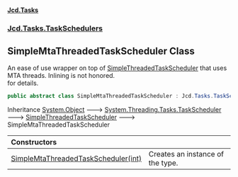#### [Jcd.Tasks](index.md 'index')
### [Jcd.Tasks.TaskSchedulers](Jcd.Tasks.TaskSchedulers.md 'Jcd.Tasks.TaskSchedulers')

## SimpleMtaThreadedTaskScheduler Class

An ease of use wrapper on top of [SimpleThreadedTaskScheduler](Jcd.Tasks.TaskSchedulers.SimpleThreadedTaskScheduler.md 'Jcd.Tasks.TaskSchedulers.SimpleThreadedTaskScheduler') that uses MTA threads. Inlining is not honored.  
for details.

```csharp
public abstract class SimpleMtaThreadedTaskScheduler : Jcd.Tasks.TaskSchedulers.SimpleThreadedTaskScheduler
```

Inheritance [System.Object](https://docs.microsoft.com/en-us/dotnet/api/System.Object 'System.Object') &#129106; [System.Threading.Tasks.TaskScheduler](https://docs.microsoft.com/en-us/dotnet/api/System.Threading.Tasks.TaskScheduler 'System.Threading.Tasks.TaskScheduler') &#129106; [SimpleThreadedTaskScheduler](Jcd.Tasks.TaskSchedulers.SimpleThreadedTaskScheduler.md 'Jcd.Tasks.TaskSchedulers.SimpleThreadedTaskScheduler') &#129106; SimpleMtaThreadedTaskScheduler

| Constructors | |
| :--- | :--- |
| [SimpleMtaThreadedTaskScheduler(int)](Jcd.Tasks.TaskSchedulers.SimpleMtaThreadedTaskScheduler.SimpleMtaThreadedTaskScheduler(int).md 'Jcd.Tasks.TaskSchedulers.SimpleMtaThreadedTaskScheduler.SimpleMtaThreadedTaskScheduler(int)') | Creates an instance of the type. |
